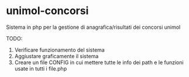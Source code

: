 # unimol-concorsi
Sistema in php per la gestione di anagrafica/risultati dei concorsi unimol


TODO:
1) Verificare funzionamento del sistema
2) Aggiustare graficamente il sistema
3) Creare un file CONFIG in cui mettere tutte le info dei path e le funzioni usate in tutti i file.php
